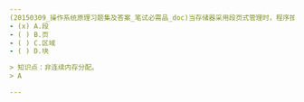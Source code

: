 ```yaml
---
(20150309_操作系统原理习题集及答案_笔试必需品_doc)当存储器采用段页式管理时，程序按逻辑被划分成﹎﹎﹎﹎。
- (x) A.段 
- ( ) B.页 
- ( ) C.区域 
- ( ) D.块

> 知识点：非连续内存分配。
> A

---
```

